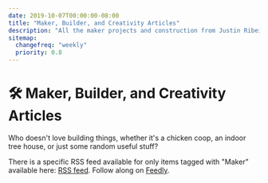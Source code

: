 ```yaml
---
date: 2019-10-07T00:00:00-08:00
title: "Maker, Builder, and Creativity Articles"
description: "All the maker projects and construction from Justin Ribeiro."
sitemap:
  changefreq: "weekly"
  priority: 0.8
---
```


# 🛠️ Maker, Builder, and Creativity Articles

Who doesn't love building things, whether it's a chicken coop, an indoor tree house, or just some random useful stuff?

There is a specific RSS feed available for only items tagged with "Maker" available here: <a href="/data/tags/maker/index.xml" target="_blank">RSS feed</a>. Follow along on <a href='https://feedly.com/i/subscription/feed%2Fhttps%3A%2F%2Fjustinribeiro.com%2Fdata%2Ftags%2Fimaker%2Findex.xml' target='blank'>Feedly</a>.